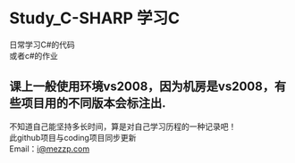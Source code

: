 # Study_C-SHARP 学习C
日常学习C#的代码<br>
或者c#的作业<br>
## 课上一般使用环境vs2008，因为机房是vs2008，有些项目用的不同版本会标注出.<br>
不知道自己能坚持多长时间，算是对自己学习历程的一种记录吧！<br>
此github项目与coding项目同步更新<br>
Email：i@mezzp.com
